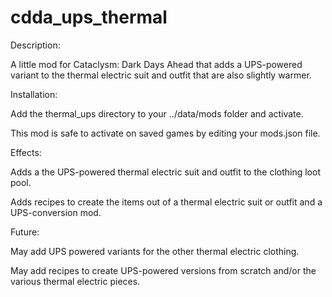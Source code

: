 # cdda_ups_thermal

Description:

A little mod for Cataclysm: Dark Days Ahead that adds a UPS-powered variant to the thermal electric suit and outfit that are also slightly warmer.

Installation:

Add the thermal_ups directory to your ../data/mods folder and activate.

This mod is safe to activate on saved games by editing your mods.json file.

Effects:

Adds a the UPS-powered thermal electric suit and outfit to the clothing loot pool.

Adds recipes to create the items out of a thermal electric suit or outfit and a UPS-conversion mod.

Future:

May add UPS powered variants for the other thermal electric clothing.

May add recipes to create UPS-powered versions from scratch and/or the various thermal electric pieces.
